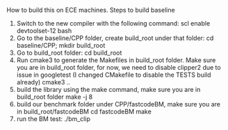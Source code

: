 How to build this on ECE machines.
Steps to build baseline
1. Switch to the new compiler with the following command: 
    scl enable devtoolset-12 bash
2. Go to the baseline/CPP folder, create build_root under that folder:
   cd baseline/CPP;
   mkdir build_root
3. Go to build_root folder: cd build_root
4. Run cmake3 to generate the Makefiles in build_root folder. Make sure you are in build_root folder, for now, we need to disable clipper2 due to issue in googletest (I changed CMakefile to disable the TESTS build already)
   cmake3 ..
5. build the library using the make command, make sure you are in build_root folder
make -j 8
6. build our benchmark folder under CPP/fastcodeBM, make sure you are in build_root/fastcodeBM
cd fastcodeBM
make
7. run the BM test: ./bm_clip

